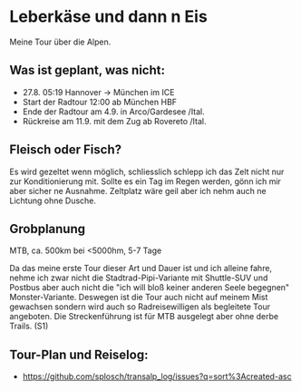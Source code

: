 # Leberkäse und dann n Eis
Meine Tour über die Alpen.

## Was ist geplant, was nicht:
- 27.8. 05:19 Hannover -> München im ICE
- Start der Radtour 12:00 ab München HBF
- Ende der Radtour am 4.9. in Arco/Gardesee /Ital.
- Rückreise am 11.9. mit dem Zug ab Rovereto /Ital.

## Fleisch oder Fisch?
Es wird gezeltet wenn möglich, schliesslich schlepp ich das Zelt nicht nur zur Konditionierung mit.
Sollte es ein Tag im Regen werden, gönn ich mir aber sicher ne Ausnahme.
Zeltplatz wäre geil aber ich nehm auch ne Lichtung ohne Dusche.

## Grobplanung
MTB, ca. 500km bei <5000hm, 5-7 Tage

Da das meine erste Tour dieser Art und Dauer ist und ich alleine fahre, nehme ich zwar nicht die Stadtrad-Pipi-Variante mit Shuttle-SUV und Postbus aber auch nicht die "ich will bloß keiner anderen Seele begegnen" Monster-Variante.
Deswegen ist die Tour auch nicht auf meinem Mist gewachsen sondern wird auch so Radreisewilligen als begleitete Tour angeboten. Die Streckenführung ist für MTB ausgelegt aber ohne derbe Trails. (S1)

## Tour-Plan und Reiselog:
- https://github.com/splosch/transalp_log/issues?q=sort%3Acreated-asc
